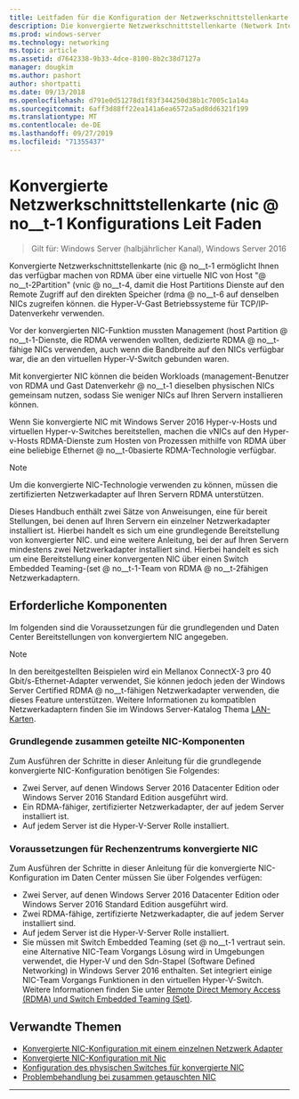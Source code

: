 ```yaml
---
title: Leitfaden für die Konfiguration der Netzwerkschnittstellenkarte (Network Interface Card, NIC)
description: Die konvergierte Netzwerkschnittstellenkarte (Network Interface Card, NIC) ermöglicht das verfügbar machen von RDMA über eine virtuelle NIC (Virtual NIC, VNIC) mit Host Partitionen, sodass die Host Partitions Dienste auf die gleichen Netzwerkkarten zugreifen können, die von den Hyper-V-Gast Computern für TCP/IP-Datenverkehr verwendet werden.
ms.prod: windows-server
ms.technology: networking
ms.topic: article
ms.assetid: d7642338-9b33-4dce-8100-8b2c38d7127a
manager: dougkim
ms.author: pashort
author: shortpatti
ms.date: 09/13/2018
ms.openlocfilehash: d791e0d51278d1f83f344250d38b1c7005c1a14a
ms.sourcegitcommit: 6aff3d88ff22ea141a6ea6572a5ad8dd6321f199
ms.translationtype: MT
ms.contentlocale: de-DE
ms.lasthandoff: 09/27/2019
ms.locfileid: "71355437"
---
```

# <a name="converged-network-interface-card-nic-configuration-guidance"></a>Konvergierte Netzwerkschnittstellenkarte \(nic @ no__t-1 Konfigurations Leit Faden

>Gilt für: Windows Server (halbjährlicher Kanal), Windows Server 2016

Konvergierte Netzwerkschnittstellenkarte \(nic @ no__t-1 ermöglicht Ihnen das verfügbar machen von RDMA über eine virtuelle NIC von Host "@ no__t-2Partition" \(vnic @ no__t-4, damit die Host Partitions Dienste auf den Remote Zugriff auf den direkten Speicher \(rdma @ no__t-6 auf denselben NICs zugreifen können. die Hyper-V-Gast Betriebssysteme für TCP/IP-Datenverkehr verwenden.

Vor der konvergierten NIC-Funktion mussten Management \(host Partition @ no__t-1-Dienste, die RDMA verwenden wollten, dedizierte RDMA @ no__t-fähige NICs verwenden, auch wenn die Bandbreite auf den NICs verfügbar war, die an den virtuellen Hyper-V-Switch gebunden waren.

Mit konvergierter NIC können die beiden Workloads \(management-Benutzer von RDMA und Gast Datenverkehr @ no__t-1 dieselben physischen NICs gemeinsam nutzen, sodass Sie weniger NICs auf Ihren Servern installieren können.

Wenn Sie konvergierte NIC mit Windows Server 2016 Hyper-v-Hosts und virtuellen Hyper-v-Switches bereitstellen, machen die vNICs auf den Hyper-v-Hosts RDMA-Dienste zum Hosten von Prozessen mithilfe von RDMA über eine beliebige Ethernet @ no__t-0basierte RDMA-Technologie verfügbar.

>[!NOTE]
>Um die konvergierte NIC-Technologie verwenden zu können, müssen die zertifizierten Netzwerkadapter auf Ihren Servern RDMA unterstützen.

Dieses Handbuch enthält zwei Sätze von Anweisungen, eine für bereit Stellungen, bei denen auf Ihren Servern ein einzelner Netzwerkadapter installiert ist. Hierbei handelt es sich um eine grundlegende Bereitstellung von konvergierter NIC. und eine weitere Anleitung, bei der auf Ihren Servern mindestens zwei Netzwerkadapter installiert sind. Hierbei handelt es sich um eine Bereitstellung einer konvergenten NIC über einen Switch Embedded Teaming-\(set @ no__t-1-Team von RDMA @ no__t-2fähigen Netzwerkadaptern.


## <a name="prerequisites"></a>Erforderliche Komponenten

Im folgenden sind die Voraussetzungen für die grundlegenden und Daten Center Bereitstellungen von konvergiertem NIC angegeben.

>[!NOTE]
>In den bereitgestellten Beispielen wird ein Mellanox ConnectX-3 pro 40 Gbit/s-Ethernet-Adapter verwendet, Sie können jedoch jeden der Windows Server Certified RDMA @ no__t-fähigen Netzwerkadapter verwenden, die dieses Feature unterstützen. Weitere Informationen zu kompatiblen Netzwerkadaptern finden Sie im Windows Server-Katalog Thema [LAN-Karten](https://www.windowsservercatalog.com/results.aspx?&bCatID=1468&cpID=0&avc=85&ava=0&avt=0&avq=46&OR=1).

### <a name="basic-converged-nic-prerequisites"></a>Grundlegende zusammen geteilte NIC-Komponenten

Zum Ausführen der Schritte in dieser Anleitung für die grundlegende konvergierte NIC-Konfiguration benötigen Sie Folgendes:

- Zwei Server, auf denen Windows Server 2016 Datacenter Edition oder Windows Server 2016 Standard Edition ausgeführt wird.
- Ein RDMA-fähiger, zertifizierter Netzwerkadapter, der auf jedem Server installiert ist.
- Auf jedem Server ist die Hyper-V-Server Rolle installiert.

### <a name="datacenter-converged-nic-prerequisites"></a>Voraussetzungen für Rechenzentrums konvergierte NIC

Zum Ausführen der Schritte in dieser Anleitung für die konvergierte NIC-Konfiguration im Daten Center müssen Sie über Folgendes verfügen:

- Zwei Server, auf denen Windows Server 2016 Datacenter Edition oder Windows Server 2016 Standard Edition ausgeführt wird.
- Zwei RDMA-fähige, zertifizierte Netzwerkadapter, die auf jedem Server installiert sind.
- Auf jedem Server ist die Hyper-V-Server Rolle installiert.
- Sie müssen mit Switch Embedded Teaming \(set @ no__t-1 vertraut sein. eine Alternative NIC-Team Vorgangs Lösung wird in Umgebungen verwendet, die Hyper-V und den Sdn-Stapel (Software Defined Networking) in Windows Server 2016 enthalten. Set integriert einige NIC-Team Vorgangs Funktionen in den virtuellen Hyper-V-Switch. Weitere Informationen finden Sie unter [Remote Direct Memory Access (RDMA) und Switch Embedded Teaming (Set)](../../../virtualization/hyper-v-virtual-switch/RDMA-and-Switch-Embedded-Teaming.md).

## <a name="related-topics"></a>Verwandte Themen
- [Konvergierte NIC-Konfiguration mit einem einzelnen Netzwerk Adapter](cnic-single.md)
- [Konvergierte NIC-Konfiguration mit Nic](cnic-datacenter.md)
- [Konfiguration des physischen Switches für konvergierte NIC](cnic-app-switch-config.md)
- [Problembehandlung bei zusammen getauschten NIC](cnic-app-troubleshoot.md)

---